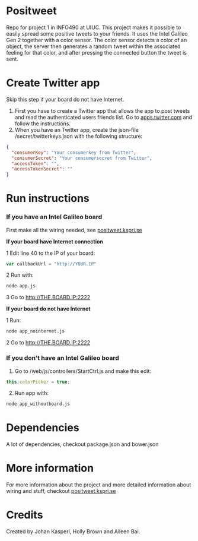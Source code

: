 # Positweet
Repo for project 1 in INFO490 at UIUC. This project makes it possible to easily spread some positive tweets to your friends. It uses the Intel Galileo Gen 2 together with a color sensor. The color sensor detects a color of an object, the server then generates a random tweet within the associated feeling for that color, and after pressing the connected button the tweet is sent.

# Create Twitter app
Skip this step if your board do not have Internet.

1. First you have to create a Twitter app that allows the app to post tweets and read the authenticated users friends list. Go to [apps.twitter.com](apps.twitter.com) and follow the instructions.
2. When you have an Twitter app, create the json-file /secret/twitterkeys.json with the following structure:
```json
{
  "consumerKey": "Your consumerkey from Twitter",
  "consumerSecret": "Your consumersecret from Twitter",
  "accessToken": "",
  "accessTokenSecret": ""
}
```

# Run instructions

### If you have an Intel Galileo board
First make all the wiring needed, see [positweet.kspri.se](positweet.kspri.se)

**If your board have Internet connection**

1 Edit line 40 to the IP of your board:
```javascript
var callbackUrl = "http://YOUR.IP"
```
2 Run with:
```bash
node app.js
```
3 Go to http://THE.BOARD.IP:2222

**If your board do not have Internet**

1 Run:
```bash
node app_nointernet.js
```
2 Go to http://THE.BOARD.IP:2222

### If you don't have an Intel Galileo board

1. Go to /web/js/controllers/StartCtrl.js and make this edit:
```javascript
this.colorPicker = true;
```
2. Run app with:
```bash
node app_withoutboard.js
```

# Dependencies
A lot of dependencies, checkout package.json and bower.json

# More information
For more information about the project and more detailed information about wiring and stuff, checkout [positweet.kspri.se](positweet.kspri.se)

# Credits
Created by Johan Kasperi, Holly Brown and Aileen Bai.